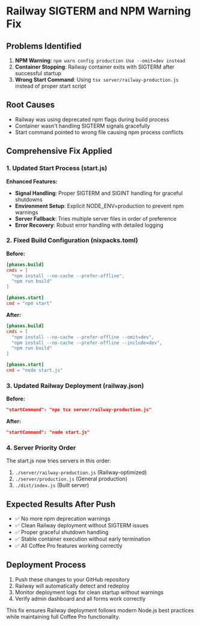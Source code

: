 # Railway SIGTERM and NPM Warning Fix

## Problems Identified
1. **NPM Warning**: `npm warn config production Use --omit=dev instead`
2. **Container Stopping**: Railway container exits with SIGTERM after successful startup
3. **Wrong Start Command**: Using `tsx server/railway-production.js` instead of proper start script

## Root Causes
- Railway was using deprecated npm flags during build process
- Container wasn't handling SIGTERM signals gracefully
- Start command pointed to wrong file causing npm process conflicts

## Comprehensive Fix Applied

### 1. Updated Start Process (start.js)
**Enhanced Features:**
- **Signal Handling**: Proper SIGTERM and SIGINT handling for graceful shutdowns
- **Environment Setup**: Explicit NODE_ENV=production to prevent npm warnings
- **Server Fallback**: Tries multiple server files in order of preference
- **Error Recovery**: Robust error handling with detailed logging

### 2. Fixed Build Configuration (nixpacks.toml)
**Before:**
```toml
[phases.build]
cmds = [
  "npm install --no-cache --prefer-offline",
  "npm run build"
]

[phases.start]
cmd = "npm start"
```

**After:**
```toml
[phases.build]
cmds = [
  "npm install --no-cache --prefer-offline --omit=dev",
  "npm install --no-cache --prefer-offline --include=dev", 
  "npm run build"
]

[phases.start]
cmd = "node start.js"
```

### 3. Updated Railway Deployment (railway.json)
**Before:**
```json
"startCommand": "npx tsx server/railway-production.js"
```

**After:**
```json
"startCommand": "node start.js"
```

### 4. Server Priority Order
The start.js now tries servers in this order:
1. `./server/railway-production.js` (Railway-optimized)
2. `./server/production.js` (General production)
3. `./dist/index.js` (Built server)

## Expected Results After Push
- ✅ No more npm deprecation warnings
- ✅ Clean Railway deployment without SIGTERM issues
- ✅ Proper graceful shutdown handling
- ✅ Stable container execution without early termination
- ✅ All Coffee Pro features working correctly

## Deployment Process
1. Push these changes to your GitHub repository
2. Railway will automatically detect and redeploy
3. Monitor deployment logs for clean startup without warnings
4. Verify admin dashboard and all forms work correctly

This fix ensures Railway deployment follows modern Node.js best practices while maintaining full Coffee Pro functionality.